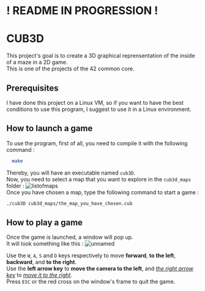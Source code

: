 # ! README IN PROGRESSION !

# CUB3D
This project's goal is to create a 3D graphical reprensentation of the inside of a maze in a 2D game.<br />
This is one of the projects of the 42 common core.

## Prerequisites

I have done this project on a Linux VM, so if you want to have the best conditions to use this program, I suggest to use it in a Linux environment.

## How to launch a game

To use the program, first of all, you need to compile it with the following command :
```bash
  make
```
Thereby, you will have an executable named `cub3D`.<br />
Now, you need to select a map that you want to explore in the `cub3d_maps` folder :
![listofmaps](https://user-images.githubusercontent.com/51683861/214024457-55c51905-bfdd-4bc4-aa03-39eb7f17d28a.png)<br />
Once you have chosen a map, type the following command to start a game :
```bash
./cub3D cub3d_maps/the_map_you_have_chosen.cub
```

## How to play a game
Once the game is launched, a window will pop up.<br />
It will look something like this :
![unnamed](https://user-images.githubusercontent.com/51683861/214078038-b1ad43c3-060a-4fcf-bec3-c30197e0278e.jpg)<br />


Use the `W`, `A`, `S` and `D` keys respectively to move **forward**, **to the left**, **backward**, and **to the right**.<br />
Use the **left arrow key** to **move the camera to the left**, and <ins>*the right arrow key*</ins> to <ins>*move it to the right*</ins>.<br />
Press `ESC` or the red cross on the window's frame to quit the game.<br />

